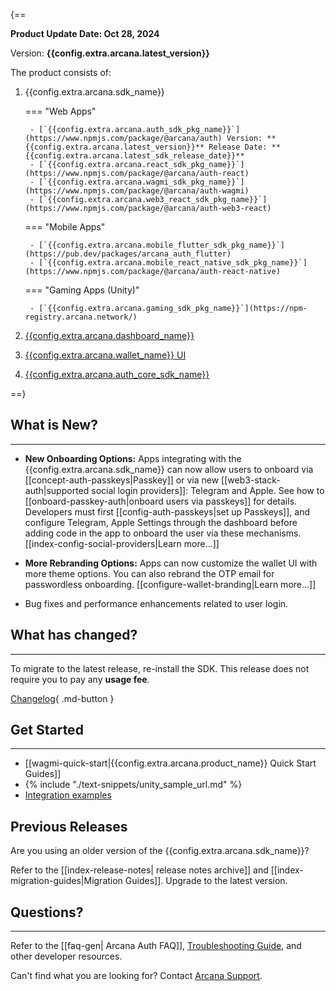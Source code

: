 {==

**Product Update Date: Oct 28, 2024**  

Version: **{{config.extra.arcana.latest_version}}**

The product consists of:

1. {{config.extra.arcana.sdk_name}} 
  
    === "Web Apps"

        - [`{{config.extra.arcana.auth_sdk_pkg_name}}`](https://www.npmjs.com/package/@arcana/auth) Version: **{{config.extra.arcana.latest_version}}** Release Date: **{{config.extra.arcana.latest_sdk_release_date}}** 
        - [`{{config.extra.arcana.react_sdk_pkg_name}}`](https://www.npmjs.com/package/@arcana/auth-react)
        - [`{{config.extra.arcana.wagmi_sdk_pkg_name}}`](https://www.npmjs.com/package/@arcana/auth-wagmi) 
        - [`{{config.extra.arcana.web3_react_sdk_pkg_name}}`](https://www.npmjs.com/package/@arcana/auth-web3-react)

    === "Mobile Apps"

        - [`{{config.extra.arcana.mobile_flutter_sdk_pkg_name}}`](https://pub.dev/packages/arcana_auth_flutter)
        - [`{{config.extra.arcana.mobile_react_native_sdk_pkg_name}}`](https://www.npmjs.com/package/@arcana/auth-react-native)

    === "Gaming Apps (Unity)"

        - [`{{config.extra.arcana.gaming_sdk_pkg_name}}`](https://npm-registry.arcana.network/)

2. [{{config.extra.arcana.dashboard_name}}](https://dashboard.arcana.network/)

3. [{{config.extra.arcana.wallet_name}} UI](https://github.com/arcana-network/wallet-ui)

4. [{{config.extra.arcana.auth_core_sdk_name}}](https://www.npmjs.com/package/@arcana/auth-core)

==}


## What is New?

---
 
* **New Onboarding Options:** Apps integrating with the {{config.extra.arcana.sdk_name}} can now allow users to onboard via [[concept-auth-passkeys|Passkey]] or via new [[web3-stack-auth|supported social login providers]]: Telegram and Apple. See how to [[onboard-passkey-auth|onboard users via passkeys]] for details. Developers must first [[config-auth-passkeys|set up Passkeys]], and configure Telegram, Apple Settings through the dashboard before adding code in the app to onboard the user via these mechanisms. [[index-config-social-providers|Learn more...]]

* **More Rebranding Options:** Apps can now customize the wallet UI with more theme options. You can also rebrand the OTP email for passwordless onboarding. [[configure-wallet-branding|Learn more...]]

* Bug fixes and performance enhancements related to user login.

## What has changed?

---


To migrate to the latest release, re-install the SDK. This release does not require you to pay any **usage fee**.

[Changelog](https://github.com/arcana-network/auth/releases/latest){ .md-button }

## Get Started

---

* [[wagmi-quick-start|{{config.extra.arcana.product_name}} Quick Start Guides]]
* {% include "./text-snippets/unity_sample_url.md" %} 
* [Integration examples](https://github.com/arcana-network/auth-examples)

## Previous Releases

Are you using an older version of the {{config.extra.arcana.sdk_name}}?

Refer to the [[index-release-notes| release notes archive]] and [[index-migration-guides|Migration Guides]]. Upgrade to the latest version.

## Questions? 

---

Refer to the [[faq-gen| Arcana Auth FAQ]], [Troubleshooting Guide]({{page.meta.arcana.root_rel_path}}/troubleshooting.md), and other developer resources.

Can't find what you are looking for? Contact [Arcana Support]({{page.meta.arcana.root_rel_path}}/support/index.md).
